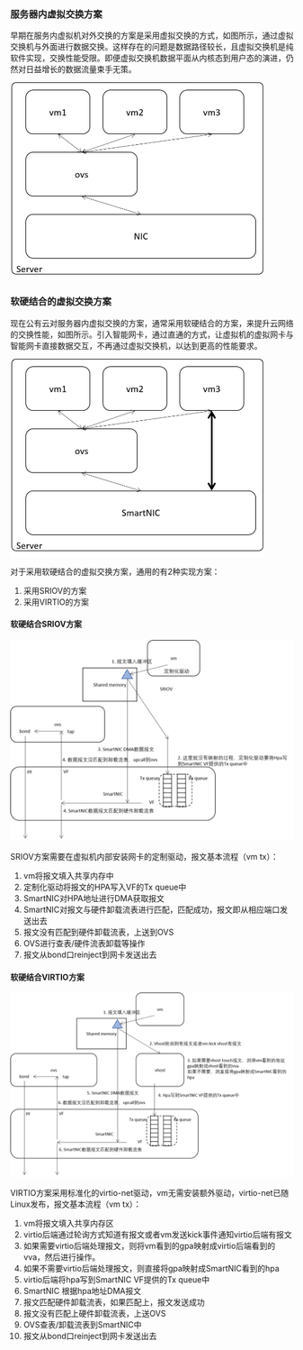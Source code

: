 ### 服务器内虚拟交换方案

早期在服务内虚拟机对外交换的方案是采用虚拟交换的方式，如图所示，通过虚拟交换机与外面进行数据交换。这样存在的问题是数据路径较长，且虚拟交换机是纯软件实现，交换性能受限。即便虚拟交换机数据平面从内核态到用户态的演进，仍然对日益增长的数据流量束手无策。

<img src="traditional-soft-switch.png" align=center width="450" />

### 软硬结合的虚拟交换方案

现在公有云对服务器内虚拟交换的方案，通常采用软硬结合的方案，来提升云网络的交换性能，如图所示。引入智能网卡，通过直通的方式，让虚拟机的虚拟网卡与智能网卡直接数据交互，不再通过虚拟交换机，以达到更高的性能要求。

<img src="smartnic-offload.png" align=center width="450" />

对于采用软硬结合的虚拟交换方案，通用的有2种实现方案：
1. 采用SRIOV的方案
1. 采用VIRTIO的方案

#### 软硬结合SRIOV方案

<img src="smartnic-offload-sriov.png" align=center/>

SRIOV方案需要在虚拟机内部安装网卡的定制驱动，报文基本流程（vm tx）：
1. vm将报文填入共享内存中
1. 定制化驱动将报文的HPA写入VF的Tx queue中
1. SmartNIC对HPA地址进行DMA获取报文
1. SmartNIC对报文与硬件卸载流表进行匹配，匹配成功，报文即从相应端口发送出去
1. 报文没有匹配到硬件卸载流表，上送到OVS
1. OVS进行查表/硬件流表卸载等操作
1. 报文从bond口reinject到网卡发送出去

#### 软硬结合VIRTIO方案

<img src="smartnic-offload-virtio.png" align=center/>

VIRTIO方案采用标准化的virtio-net驱动，vm无需安装额外驱动，virtio-net已随Linux发布，报文基本流程（vm tx）：
1. vm将报文填入共享内存区
1. virtio后端通过轮询方式知道有报文或者vm发送kick事件通知virtio后端有报文
1. 如果需要virtio后端处理报文，则将vm看到的gpa映射成virtio后端看到的vva，然后进行操作。
1. 如果不需要virtio后端处理报文，则直接将gpa映射成SmartNIC看到的hpa
1. virtio后端将hpa写到SmartNIC VF提供的Tx queue中
1. SmartNIC 根据hpa地址DMA报文
1. 报文匹配硬件卸载流表，如果匹配上，报文发送成功
1. 报文没有匹配上硬件卸载流表，上送OVS
1. OVS查表/卸载流表到SmartNIC中
1. 报文从bond口reinject到网卡发送出去